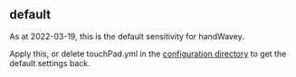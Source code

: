 ## default

As at 2022-03-19, this is the default sensitivity for handWavey.

Apply this, or delete touchPad.yml in the [configuration directory](https://github.com/ksandom/handWavey/blob/main/docs/user/configuration/whereIsMyConfigurationDirectory.md) to get the default settings back.
